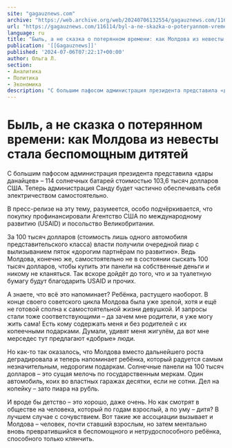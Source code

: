 ```yaml
---
site: "gagauznews.com"
archive: "https://web.archive.org/web/20240706132554/gagauznews.com/116114/byl-a-ne-skazka-o-poteryannom-vremeni-kak-moldova-iz-nevesty-stala-bespomoshhnym-dityatej.html"
url: "https://gagauznews.com/116114/byl-a-ne-skazka-o-poteryannom-vremeni-kak-moldova-iz-nevesty-stala-bespomoshhnym-dityatej.html"
language: ru
title: "Быль, а не сказка о потерянном времени: как Молдова из невесты стала беспомощным дитятей"
publication: '[[Gagauznews]]'
published: '2024-07-06T07:22:17+00:00'
author: Ольга Л.
section:
- Аналитика
- Политика
- Экономика
description: "С большим пафосом администрация президента представила «дары данайцев» – 114 солнечных батарей стоимостью 103,6 тысяч долларов США. Теперь администрация Санду будет частично обеспечивать себя электричеством самостоятельно. В пресс-релизе на эту тему, разумеется, особо подчёркивается, что покупку профинансировали Агентство США по международному развитию (USAID) и посольство Великобритании. За 100 тысяч долларов (стоимость лишь одного автомобиля представительского класса) власти получили очередной пиар с вылизыванием пяток «дорогим партнёрам по развитию». Ведь Молдова, конечно же, самостоятельно не в состоянии сыскать 100 тысяч долларов, чтобы купить эти панели на собственные деньги и никому не кланяться. Так вскоре дойдёт до того, что и за туалетную бумагу […]"
---
```


# Быль, а не сказка о потерянном времени: как Молдова из невесты стала беспомощным дитятей

С большим пафосом администрация президента представила «дары данайцев» – 114 солнечных батарей стоимостью 103,6 тысяч долларов США. Теперь администрация Санду будет частично обеспечивать себя электричеством самостоятельно.

В пресс-релизе на эту тему, разумеется, особо подчёркивается, что покупку профинансировали Агентство США по международному развитию (USAID) и посольство Великобритании.

За 100 тысяч долларов (стоимость лишь одного автомобиля представительского класса) власти получили очередной пиар с вылизыванием пяток «дорогим партнёрам по развитию». Ведь Молдова, конечно же, самостоятельно не в состоянии сыскать 100 тысяч долларов, чтобы купить эти панели на собственные деньги и никому не кланяться. Так вскоре дойдёт до того, что и за туалетную бумагу будут благодарить USAID и прочих.

А знаете, что всё это напоминает? Ребёнка, растущего наоборот. В конце своего советского цикла Молдова была уже зрелой, хотя и ещё не готовой сполна к самостоятельной жизни девушкой. И запросы стали тоже соответствующими – да зачем мне родители, я уже могу жить сама! Есть кому содержать меня и без родителей с их копеечными подарками. Думали, удивят меня жигулём, да вот мне мерседес тут предлагают «добрые» люди.

Но как-то так оказалось, что Молдова вместо дальнейшего роста деградировала и теперь напоминает ребёнка, который радуется самым незначительным, недорогим подаркам. Солнечные панели на 100 тысяч долларов – это сущая мелочь по государственным меркам. Один автомобиль, коих во властных гаражах десятки, если не сотни. Дел на копейку – зато пиара на рубль.

И вроде бы детство – это хорошо, даже очень. Но как смотрят в обществе на человека, который по годам взрослый, а по уму – дитя? В лучшем случае с сочувствием. Вот такие же ассоциации вызывает и Молдова – человек, почти ставший взрослым, но затем ментально вновь превратившийся в беспомощного и нетрудоспособного ребёнка, способного только клянчить.